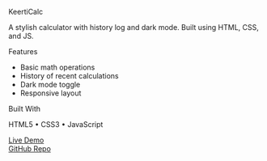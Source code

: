 KeertiCalc

A stylish calculator with history log and dark mode. Built using HTML, CSS, and JS.

 Features

- Basic math operations
- History of recent calculations
- Dark mode toggle
- Responsive layout

Built With

HTML5 • CSS3 • JavaScript

[Live Demo](https://keerthanaweb.github.io/keerti-calculator)  
[GitHub Repo](https://github.com/keerthanaweb/keerti-calculator)
